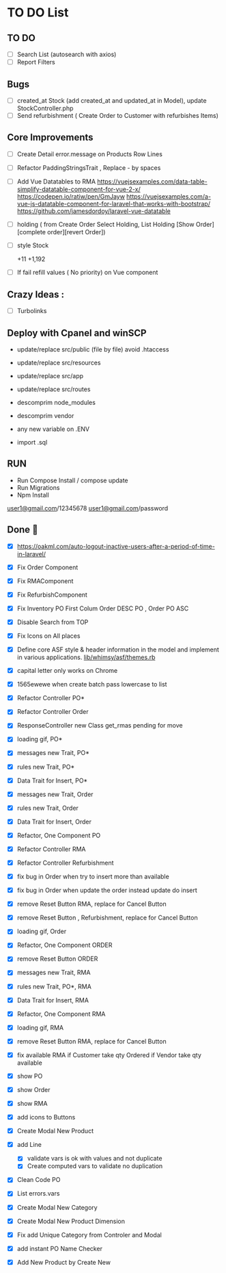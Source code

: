 # TO DO List

## TO DO


- [ ] Search List (autosearch with axios)
- [ ] Report Filters

## Bugs

- [ ] created_at Stock (add created_at and updated_at in Model), update StockController.php
- [ ] Send refurbishment ( Create Order to Customer with refurbishes Items)

## Core Improvements
- [ ] Create Detail error.message on Products Row Lines
- [ ] Refactor PaddingStringsTrait , Replace - by spaces
- [ ] Add Vue Datatables to RMA
      https://vuejsexamples.com/data-table-simplify-datatable-component-for-vue-2-x/
      https://codepen.io/ratiw/pen/GmJayw
      https://vuejsexamples.com/a-vue-js-datatable-component-for-laravel-that-works-with-bootstrap/
      https://github.com/jamesdordoy/laravel-vue-datatable
- [ ] holding ( from Create Order Select Holding, List Holding [Show Order][complete order][revert Order])

- [ ] style Stock
  <td style="font-weight: bold; text-align:right;background-color:red; color:white">+11 </td>
  <td style="font-weight: bold; text-align:right;background-color:#FFEEAA;"> +1,192 </td>

- [ ] If fail refill values ( No priority) on Vue component

## Crazy Ideas :

- [ ] Turbolinks

## Deploy with Cpanel and winSCP

- update/replace src/public (file by file) avoid .htaccess
- update/replace src/resources

- update/replace src/app
- update/replace src/routes

- descomprim node_modules
- descomprim vendor

- any new variable on .ENV
- import .sql


## RUN

- Run Compose Install / compose update
- Run Migrations
- Npm Install

user1@gmail.com/12345678
user1@gmail.com/password

## Done :checkered_flag:

- [X] https://oakml.com/auto-logout-inactive-users-after-a-period-of-time-in-laravel/
- [X] Fix Order Component
- [X] Fix RMAComponent
- [X] Fix RefurbishComponent
- [X] Fix Inventory PO First Colum Order DESC PO , Order PO ASC
- [X] Disable Search from TOP 
- [X] Fix Icons on All places
- [x] Define core ASF style & header information in the model and
      implement in various applications. [lib/whimsy/asf/themes.rb](lib/whimsy/asf/themes.rb)
- [x] capital letter only works on Chrome
- [x] 1565ewewe when create batch pass lowercase to list
- [x] Refactor Controller PO\*
- [x] Refactor Controller Order
- [x] ResponseController new Class get_rmas pending for move
- [x] loading gif, PO\*
- [x] messages new Trait, PO\*
- [x] rules new Trait, PO\*
- [x] Data Trait for Insert, PO\*

- [x] messages new Trait, Order
- [x] rules new Trait, Order
- [x] Data Trait for Insert, Order
- [x] Refactor, One Component PO
- [x] Refactor Controller RMA
- [x] Refactor Controller Refurbishment

- [x] fix bug in Order when try to insert more than available
- [x] fix bug in Order when update the order instead update do insert
- [x] remove Reset Button RMA, replace for Cancel Button
- [x] remove Reset Button , Refurbishment, replace for Cancel Button  

- [x] loading gif, Order
- [x] Refactor, One Component ORDER
- [x] remove Reset Button ORDER

- [x] messages new Trait, RMA
- [x] rules new Trait, PO\*, RMA
- [x] Data Trait for Insert, RMA
- [x] Refactor, One Component RMA
- [x] loading gif, RMA
- [x] remove Reset Button RMA, replace for Cancel Button
- [x] fix available RMA
      if Customer
      take qty Ordered
      if Vendor
      take qty available
- [x] show PO
- [x] show Order
- [x] show RMA
- [x] add icons to Buttons
- [x] Create Modal New Product
- [x] add Line
  - [x] validate vars is ok with values and not duplicate
  - [x] Create computed vars to validate no duplication
- [x] Clean Code PO
- [x] List errors.vars

- [x] Create Modal New Category
- [x] Create Modal New Product Dimension
- [x] Fix add Unique Category from Controler and Modal
- [X] add instant PO Name Checker 
- [X] Add New Product by Create New
